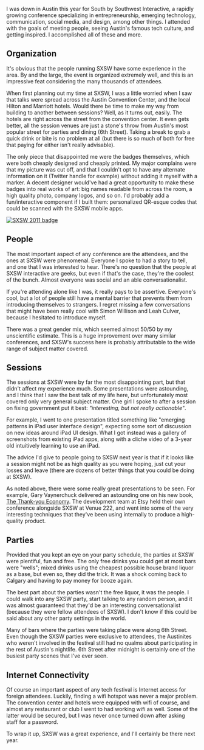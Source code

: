 I was down in Austin this year for South by Southwest Interactive, a rapidly growing conference specializing in entrepreneurship, emerging technology, communication, social media, and design, among other things. I attended with the goals of meeting people, seeing Austin's famous tech culture, and getting inspired. I accomplished all of these and more.

Organization
------------

It's obvious that the people running SXSW have some experience in the area. By and the large, the event is organized extremely well, and this is an impressive feat considering the many thousands of attendees.

When first planning out my time at SXSW, I was a little worried when I saw that talks were spread across the Austin Convention Center, and the local Hilton and Marriott hotels. Would there be time to make my way from building to another between sessions? Well, as it turns out, easily. The hotels are right across the street from the convention center. It even gets better, all the session venues are just a stone's throw from Austin's most popular street for parties and dining (6th Street). Taking a break to grab a quick drink or bite is no problem at all (but there is so much of both for free that paying for either isn't really advisable).

The only piece that disappointed me were the badges themselves, which were both cheaply designed and cheaply printed. My major complains were that my picture was cut off, and that I couldn't opt to have any alternate information on it (Twitter handle for example) without adding it myself with a marker. A decent designer would've had a great opportunity to make these badges into real works of art: big names readable from across the room, a high quality photo, company logos, and so on. I'd probably add a fun/interactive component if I built them: personalized QR-esque codes that could be scanned with the SXSW mobile apps.

<a href="http://www.flickr.com/photos/brandurleach/5518093354/"><img src="http://farm6.static.flickr.com/5171/5518093354_8e389682c4.jpg" alt="SXSW 2011 badge" /></a>

People
------

The most important aspect of any conference are the attendees, and the ones at SXSW were phenomenal. Everyone I spoke to had a story to tell, and one that I was interested to hear. There's no question that the people at SXSW interactive are geeks, but even if that's the case, they're the coolest of the bunch. Almost everyone was social and an able conversationalist.

If you're attending alone like I was, it really pays to be assertive. Everyone's cool, but a lot of people still have a mental barrier that prevents them from introducing themselves to strangers. I regret missing a few conversations that might have been really cool with Simon Willison and Leah Culver, because I hesitated to introduce myself.

There was a great gender mix, which seemed almost 50/50 by my unscientific estimate. This is a huge improvement over many similar conferences, and SXSW's success here is probably attributable to the wide range of subject matter covered.

Sessions
--------

The sessions at SXSW were by far the most disappointing part, but that didn't affect my experience much. Some presentations were astounding, and I think that I saw the best talk of my life here, but unfortunately most covered only very general subject matter. One girl I spoke to after a session on fixing government put it best: _"interesting, but not really actionable"_.

For example, I went to one presentation titled something like "emerging patterns in iPad user interface design", expecting some sort of discussion on new ideas around iPad UI design. What I got instead was a gallery of screenshots from existing iPad apps, along with a cliche video of a 3-year old intuitively learning to use an iPad.

The advice I'd give to people going to SXSW next year is that if it looks like a session might not be as high quality as you were hoping, just cut your losses and leave (there are dozens of better things that you could be doing at SXSW).

As noted above, there were some really great presentations to be seen. For example, Gary Vaynerchuck delivered an astounding one on his new book, [The Thank-you Economy](http://thankyoueconomybook.com/). The development team at Etsy held their own conference alongside SXSW at Venue 222, and went into some of the very interesting techniques that they've been using internally to produce a high-quality product.

Parties
-------

Provided that you kept an eye on your party schedule, the parties at SXSW were plentiful, fun and free. The only free drinks you could get at most bars were "wells"; mixed drinks using the cheapest possible house brand liquor as a base, but even so, they did the trick. It was a shock coming back to Calgary and having to pay money for booze again.

The best part about the parties wasn't the free liquor, it was the people. I could walk into any SXSW party, start talking to any random person, and it was almost guaranteed that they'd be an interesting conversationalist (because they were fellow attendees of SXSW). I don't know if this could be said about any other party settings in the world.

Many of bars where the parties were taking place were along 6th Street. Even though the SXSW parties were exclusive to attendees, the Austinites who weren't involved in the festival still had no qualms about participating in the rest of Austin's nightlife. 6th Street after midnight is certainly one of the busiest party scenes that I've ever seen.

Internet Connectivity
---------------------

Of course an important aspect of any tech festival is Internet access for foreign attendees. Luckily, finding a wifi hotspot was never a major problem. The convention center and hotels were equipped with wifi of course, and almost any restaurant or club I went to had working wifi as well. Some of the latter would be secured, but I was never once turned down after asking staff for a password.

To wrap it up, SXSW was a great experience, and I'll certainly be there next year.
